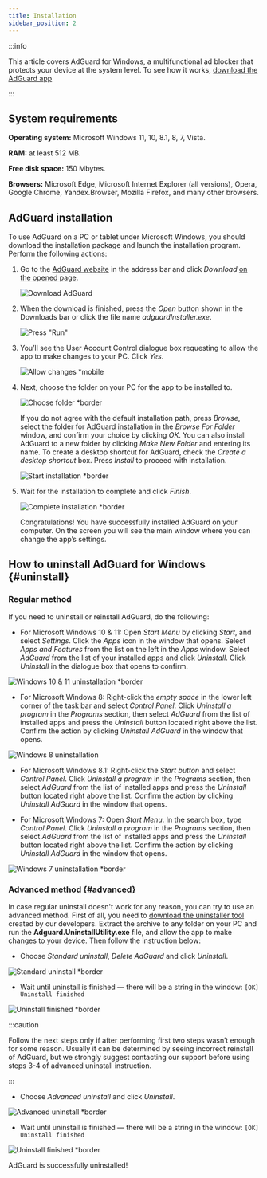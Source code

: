 ```yaml
---
title: Installation
sidebar_position: 2
---
```


:::info

This article covers AdGuard for Windows, a multifunctional ad blocker that protects your device at the system level. To see how it works, [download the AdGuard app](https://adguard.com/download.html?auto=true)

:::

## System  requirements

**Operating system:** Microsoft Windows 11, 10, 8.1, 8, 7, Vista.

**RAM:** at least 512 MB.

**Free disk space:** 150 Mbytes.

**Browsers:** Microsoft Edge, Microsoft Internet Explorer (all versions), Opera, Google Chrome, Yandex.Browser, Mozilla Firefox, and many other browsers.

## AdGuard installation

To use AdGuard on a PC or tablet under Microsoft Windows, you should download the installation package and launch the installation program. Perform the following actions:

1. Go to the [AdGuard website](http://adguard.com) in the address bar and click *Download* [on the opened page](https://adguard.com/download.html?auto=1).

   ![Download AdGuard](https://cdn.adtidy.org/content/kb/ad_blocker/windows/installation/download-from-website.png)

2. When the download is finished, press the *Open* button shown in the Downloads bar or click the file name *adguardInstaller.exe*.

   ![Press "Run"](https://cdn.adtidy.org/content/kb/ad_blocker/windows/installation/click-download.png)

3. You’ll see the User Account Control dialogue box requesting to allow the app to make changes to your PC. Click *Yes*.

   ![Allow changes *mobile](https://cdn.adtidy.org/content/kb/ad_blocker/windows/installation/allow-changes.png)

4. Next, choose the folder on your PC for the app to be installed to.

   ![Choose folder *border](https://cdn.adtidy.org/content/kb/ad_blocker/windows/installation/install-wizard.png)

   If you do not agree with the default installation path, press *Browse*, select the folder for AdGuard installation in the *Browse For Folder* window, and confirm your choice by clicking *OK*. You can also install AdGuard to a new folder by clicking *Make New Folder* and entering its name. To create a desktop shortcut for AdGuard, check the *Create a desktop shortcut* box. Press *Install* to proceed with installation.

   ![Start installation *border](https://cdn.adtidy.org/content/kb/ad_blocker/windows/installation/start-install.png)

5. Wait for the installation to complete and click *Finish*.

   ![Complete installation *border](https://cdn.adtidy.org/content/kb/ad_blocker/windows/installation/finish-install.png)

   Congratulations! You have successfully installed AdGuard on your computer. On the screen you will see the main window where you can change the app’s settings.

## How to uninstall AdGuard for Windows {#uninstall}

### Regular method

If you need to uninstall or reinstall AdGuard, do the following:

- For Microsoft Windows 10 & 11: Open *Start Menu* by clicking *Start*, and select *Settings*. Click the *Apps* icon in the window that opens. Select *Apps and Features* from the list on the left in the *Apps* window. Select *AdGuard* from the list of your installed apps and click *Uninstall*. Click *Uninstall* in the dialogue box that opens to confirm.

![Windows 10 & 11 uninstallation *border](https://cdn.adtidy.org/content/kb/ad_blocker/windows/installation/win10-uninstall.png)

- For Microsoft Windows 8: Right-click the *empty space* in the lower left corner of the task bar and select *Control Panel*. Click *Uninstall a program* in the *Programs* section, then select *AdGuard* from the list of installed apps and press the *Uninstall* button located right above the list. Confirm the action by clicking *Uninstall AdGuard* in the window that opens.

![Windows 8 uninstallation](https://cdn.adtidy.org/content/kb/ad_blocker/windows/installation/win8-uninstall.png)

- For Microsoft Windows 8.1: Right-click the *Start button* and select *Control Panel*. Click *Uninstall a program* in the *Programs* section, then select *AdGuard* from the list of installed apps and press the *Uninstall* button located right above the list. Confirm the action by clicking *Uninstall AdGuard* in the window that opens.

- For Microsoft Windows 7: Open *Start Menu*. In the search box, type *Control Panel*. Click *Uninstall a program* in the *Programs* section, then select *AdGuard* from the list of installed apps and press the *Uninstall* button located right above the list. Confirm the action by clicking *Uninstall AdGuard* in the window that opens.

![Windows 7 uninstallation *border](https://cdn.adtidy.org/content/kb/ad_blocker/windows/installation/win7-uninstall.png)

### Advanced method {#advanced}

In case regular uninstall doesn't work for any reason, you can try to use an advanced method. First of all, you need to [download the uninstaller tool](https://cdn.adtidy.org/distr/windows/Uninstall_Utility.zip) created by our developers. Extract the archive to any folder on your PC and run the **Adguard.UninstallUtility.exe** file, and allow the app to make changes to your device. Then follow the instruction below:

- Choose *Standard uninstall*, *Delete AdGuard* and click *Uninstall*.

![Standard uninstall *border](https://cdn.adtidy.org/content/kb/ad_blocker/windows/installation/standard-uninstall.png)

- Wait until uninstall is finished — there will be a string in the window: `[OK] Uninstall finished`

![Uninstall finished *border](https://cdn.adtidy.org/content/kb/ad_blocker/windows/installation/standard-uninstall-2.png)

:::caution

Follow the next steps only if after performing first two steps wasn’t enough for some reason. Usually it can be determined by seeing incorrect reinstall of AdGuard, but we strongly suggest contacting our support before using steps 3-4 of advanced uninstall instruction.

:::

- Choose *Advanced uninstall* and click *Uninstall*.

![Advanced uninstall *border](https://cdn.adtidy.org/content/kb/ad_blocker/windows/installation/advanced-uninstall.png)

- Wait until uninstall is finished — there will be a string in the window: `[OK] Uninstall finished`

![Uninstall finished *border](https://cdn.adtidy.org/content/kb/ad_blocker/windows/installation/advanced-uninstall-2.png)

AdGuard is successfully uninstalled!
